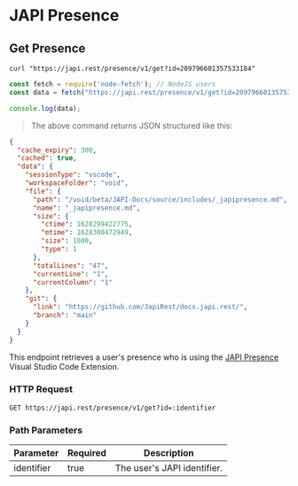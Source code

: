 # JAPI Presence

## Get Presence

```shell
curl "https://japi.rest/presence/v1/get?id=209796601357533184"
```

```javascript
const fetch = require('node-fetch'); // NodeJS users
const data = fetch("https://japi.rest/presence/v1/get?id=209796601357533184").then(res => res.json())

console.log(data);
```

> The above command returns JSON structured like this:

```json
{
  "cache_expiry": 300,
  "cached": true,
  "data": {
    "sessionType": "vscode",
    "workspaceFolder": "void",
    "file": {
      "path": "/void/beta/JAPI-Docs/source/includes/_japipresence.md",
      "name": "_japipresence.md",
      "size": {
        "ctime": 1628299422775,
        "mtime": 1628300472949,
        "size": 1080,
        "type": 1
      },
      "totalLines": "47",
      "currentLine": "1",
      "currentColumn": "1"
    },
    "git": {
      "link": "https://github.com/JapiRest/docs.japi.rest/",
      "branch": "main"
    }
  }
}
```

This endpoint retrieves a user's presence who is using the [JAPI Presence](https://marketplace.visualstudio.com/items?itemName=japirest.japi-presence) Visual Studio Code Extension.

### HTTP Request

`GET https://japi.rest/presence/v1/get?id=:identifier`

### Path Parameters

Parameter  | Required | Description
---------- | -------- | -----------
identifier | true     | The user's JAPI identifier.